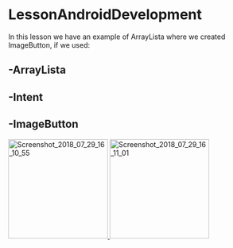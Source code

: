 # LessonAndroidDevelopment
In this lesson we have an example of ArrayLista where we created ImageButton, if we used:

## -ArrayLista

## -Intent

## -ImageButton

<a href="https://ibb.co/f9VpET"><img src="https://image.ibb.co/ijp5oo/Screenshot_2018_07_29_16_10_55.png" alt="Screenshot_2018_07_29_16_10_55" border="0" width=200>
<a href="https://ibb.co/khBwuT"><img src="https://image.ibb.co/evybuT/Screenshot_2018_07_29_16_11_01.png" alt="Screenshot_2018_07_29_16_11_01" border="0" width=200></a><br />
